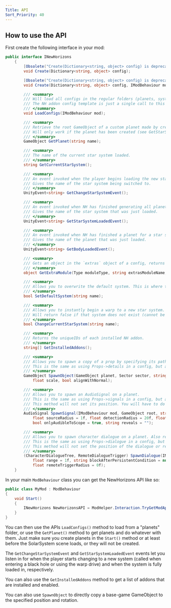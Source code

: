 ```yaml
---
Title: API
Sort_Priority: 40
---
```


## How to use the API

First create the following interface in your mod:

```cs
public interface INewHorizons
    {
        [Obsolete("Create(Dictionary<string, object> config) is deprecated, please use LoadConfigs(IModBehaviour mod) instead")]
        void Create(Dictionary<string, object> config);

        [Obsolete("Create(Dictionary<string, object> config) is deprecated, please use LoadConfigs(IModBehaviour mod) instead")]
        void Create(Dictionary<string, object> config, IModBehaviour mod);

        /// <summary>
        /// Will load all configs in the regular folders (planets, systems, translations, etc) for this mod.
        /// The NH addon config template is just a single call to this API method.
        /// </summary>
        void LoadConfigs(IModBehaviour mod);

        /// <summary>
        /// Retrieve the root GameObject of a custom planet made by creating configs. 
        /// Will only work if the planet has been created (see GetStarSystemLoadedEvent)
        /// </summary>
        GameObject GetPlanet(string name);

        /// <summary>
        /// The name of the current star system loaded.
        /// </summary>
        string GetCurrentStarSystem();

        /// <summary>
        /// An event invoked when the player begins loading the new star system, before the scene starts to load.
        /// Gives the name of the star system being switched to.
        /// </summary>
        UnityEvent<string> GetChangeStarSystemEvent();

        /// <summary>
        /// An event invoked when NH has finished generating all planets for a new star system.
        /// Gives the name of the star system that was just loaded.
        /// </summary>
        UnityEvent<string> GetStarSystemLoadedEvent();

        /// <summary>
        /// An event invoked when NH has finished a planet for a star system.
        /// Gives the name of the planet that was just loaded.
        /// </summary>
        UnityEvent<string> GetBodyLoadedEvent();

        /// <summary>
        /// Gets an object in the `extras` object of a config, returns null if the key doesn't exist
        /// </summary>
        object GetExtraModule(Type moduleType, string extrasModuleName, string planetName);

        /// <summary>
        /// Allows you to overwrite the default system. This is where the player is respawned after dying.
        /// </summary>
        bool SetDefaultSystem(string name);

        /// <summary>
        /// Allows you to instantly begin a warp to a new star system.
        /// Will return false if that system does not exist (cannot be warped to).
        /// </summary>
        bool ChangeCurrentStarSystem(string name);

        /// <summary>
        /// Returns the uniqueIDs of each installed NH addon.
        /// </summary>
        string[] GetInstalledAddons();

        /// <summary>
        /// Allows you to spawn a copy of a prop by specifying its path.
        /// This is the same as using Props->details in a config, but also returns the spawned gameObject to you.
        /// </summary>
        GameObject SpawnObject(GameObject planet, Sector sector, string propToCopyPath, Vector3 position, Vector3 eulerAngles, 
            float scale, bool alignWithNormal);

        /// <summary>
        /// Allows you to spawn an AudioSignal on a planet.
        /// This is the same as using Props->signals in a config, but also returns the spawned AudioSignal to you.
        /// This method will not set its position. You will have to do that with the returned object.
        /// </summary>
        AudioSignal SpawnSignal(IModBehaviour mod, GameObject root, string audio, string name, string frequency,
            float sourceRadius = 1f, float detectionRadius = 20f, float identificationRadius = 10f, bool insideCloak = false,
            bool onlyAudibleToScope = true, string reveals = "");

        /// <summary>
        /// Allows you to spawn character dialogue on a planet. Also returns the RemoteDialogueTrigger if remoteTriggerRadius is specified.
        /// This is the same as using Props->dialogue in a config, but also returns the spawned game objects to you.
        /// This method will not set the position of the dialogue or remote trigger. You will have to do that with the returned objects.
        /// </summary>
        (CharacterDialogueTree, RemoteDialogueTrigger) SpawnDialogue(IModBehaviour mod, GameObject root, string xmlFile, float radius = 1f,
            float range = 1f, string blockAfterPersistentCondition = null, float lookAtRadius = 1f, string pathToAnimController = null,
            float remoteTriggerRadius = 0f);
    }
```

In your main `ModBehaviour` class you can get the NewHorizons API like so:

```cs
public class MyMod : ModBehaviour 
{
    void Start() 
    {
        INewHorizons NewHorizonsAPI = ModHelper.Interaction.TryGetModApi<INewHorizons>("xen.NewHorizons");
    }
}
```

You can then use the APIs `LoadConfigs()` method to load from a "planets" folder, or use the `GetPlanet()` method to get planets and do whatever with them. Just make sure you create planets in the `Start()` method or at least before the SolarSystem scene loads, or they will not be created.

The `GetChangeStarSystemEvent` and `GetStarSystemLoadedEvent` events let you listen in for when the player starts changing to a new system (called when entering a black hole or using the warp drive) and when the system is fully loaded in, respectively.

You can also use the `GetInstalledAddons` method to get a list of addons that are installed and enabled.

You can also use `SpawnObject` to directly copy a base-game GameObject to the specified position and rotation.

